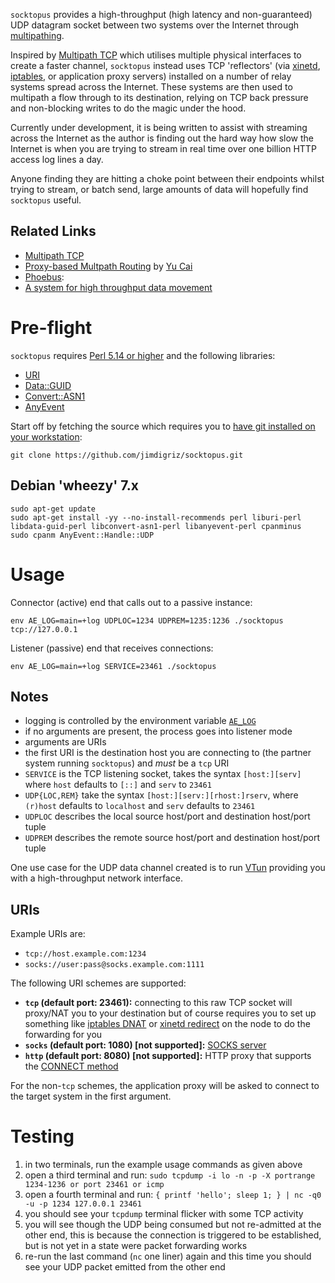 `socktopus` provides a high-throughput (high latency and non-guaranteed) UDP datagram socket between two systems over the Internet through [multipathing](http://en.wikipedia.org/wiki/Multipath_routing).

Inspired by [Multipath TCP](http://en.wikipedia.org/wiki/Multipath_TCP) which utilises multiple physical interfaces to create a faster channel, `socktopus` instead uses TCP 'reflectors' (via [xinetd](https://azouhr.wordpress.com/2012/06/21/port-forwarding-with-xinetd/), [iptables](https://thewiringcloset.wordpress.com/2013/03/27/linux-iptable-snat-dnat/), or application proxy servers) installed on a number of relay systems spread across the Internet.  These systems are then used to multipath a flow through to its destination, relying on TCP back pressure and non-blocking writes to do the magic under the hood.

Currently under development, it is being written to assist with streaming across the Internet as the author is finding out the hard way how slow the Internet is when you are trying to stream in real time over one billion HTTP access log lines a day.

Anyone finding they are hitting a choke point between their endpoints whilst trying to stream, or batch send, large amounts of data will hopefully find `socktopus` useful.

## Related Links

 * [Multipath TCP](http://www.multipath-tcp.org/)
 * [Proxy-based Multpath Routing](http://cs.uccs.edu/~cs691/secureRouting/YuCaiPhd_proposal_presentation.ppt) by [Yu Cai](http://www.mtu.edu/technology/school/faculty/cai/)
 * [Phoebus](http://damsl.cs.indiana.edu/projects/phoebus/):
  * [A system for high throughput data movement](http://wiki.martin.lncc.br/ziviani-cursos-gb-500-2011-2/file/06-vivian-phoebus.pdf)

# Pre-flight

`socktopus` requires [Perl 5.14 or higher](https://www.perl.org/) and the following libraries:

 * [URI](http://search.cpan.org/~ether/URI/lib/URI.pm)
 * [Data::GUID](http://search.cpan.org/~rjbs/Data-GUID/lib/Data/GUID.pm)
 * [Convert::ASN1](http://search.cpan.org/~gbarr/Convert-ASN1/lib/Convert/ASN1.pod)
 * [AnyEvent](http://software.schmorp.de/pkg/AnyEvent.html)

Start off by fetching the source which requires you to [have git installed on your workstation](http://git-scm.com/book/en/Getting-Started-Installing-Git):

    git clone https://github.com/jimdigriz/socktopus.git

## Debian 'wheezy' 7.x

    sudo apt-get update
    sudo apt-get install -yy --no-install-recommends perl liburi-perl libdata-guid-perl libconvert-asn1-perl libanyevent-perl cpanminus
    sudo cpanm AnyEvent::Handle::UDP

# Usage

Connector (active) end that calls out to a passive instance:

    env AE_LOG=main=+log UDPLOC=1234 UDPREM=1235:1236 ./socktopus tcp://127.0.0.1

Listener (passive) end that receives connections:

    env AE_LOG=main=+log SERVICE=23461 ./socktopus

## Notes

 * logging is controlled by the environment variable [`AE_LOG`](http://pod.tst.eu/http://cvs.schmorp.de/AnyEvent/lib/AnyEvent/Log.pm#CONFIGURATION_VIA_ENV_PERL_ANYEVENT_)
 * if no arguments are present, the process goes into listener mode
 * arguments are URIs
 * the first URI is the destination host you are connecting to (the partner system running `socktopus`) and *must* be a `tcp` URI
 * `SERVICE` is the TCP listening socket, takes the syntax `[host:][serv]` where `host` defaults to `[::]` and `serv` to `23461`
 * `UDP{LOC,REM}` take the syntax `[host:][serv:][rhost:]rserv`, where `(r)host` defaults to `localhost` and `serv` defaults to `23461`
 * `UDPLOC` describes the local source host/port and destination host/port tuple
 * `UDPREM` describes the remote source host/port and destination host/port tuple

One use case for the UDP data channel created is to run [VTun](http://vtun.sourceforge.net/) providing you with a high-throughput network interface.

## URIs

Example URIs are:

 * `tcp://host.example.com:1234`
 * `socks://user:pass@socks.example.com:1111`

The following URI schemes are supported:

 * **`tcp` (default port: 23461):** connecting to this raw TCP socket will proxy/NAT you to your destination but of course requires you to set up something like [iptables DNAT](http://linux-ip.net/html/nat-dnat.html) or [xinetd redirect](http://azouhr.wordpress.com/2012/06/21/port-forwarding-with-xinetd/) on the node to do the forwarding for you
 * **`socks` (default port: 1080) [not supported]:** [SOCKS server](http://en.wikipedia.org/wiki/SOCKS_(protocol))
 * **`http` (default port: 8080) [not supported]:** HTTP proxy that supports the [CONNECT method](http://en.wikipedia.org/wiki/HTTP_tunnel#HTTP_CONNECT_Tunneling)

For the non-`tcp` schemes, the application proxy will be asked to connect to the target system in the first argument.

# Testing

 1. in two terminals, run the example usage commands as given above
 1. open a third terminal and run: `sudo tcpdump -i lo -n -p -X portrange 1234-1236 or port 23461 or icmp`
 1. open a fourth terminal and run: `{ printf 'hello'; sleep 1; } | nc -q0 -u -p 1234 127.0.0.1 23461`
 1. you should see your `tcpdump` terminal flicker with some TCP activity
 1. you will see though the UDP being consumed but not re-admitted at the other end, this is because the connection is triggered to be established, but is not yet in a state were packet forwarding works
 1. re-run the last command (`nc` one liner) again and this time you should see your UDP packet emitted from the other end
